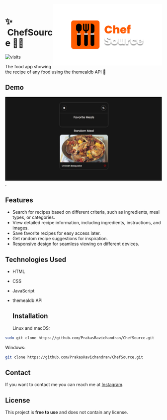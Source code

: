 <img src="https://raw.githubusercontent.com/PrakasRavichandran/PrakasRavichandran/main/logo/ChefSource.png" width="350" align="right" hspace="0" />

✨ &nbsp;ChefSource 👨‍🍳
====== 

![visits](https://visit-counter.vercel.app/counter.png?page=https%3A%2F%2Fgithub.com%2FPrakasRavichandran%2FChefSource&s=40&c=00ff00&bg=00000000&no=2&ff=digi&tb=&ta=)

The food app showing the recipe of any food using the themealdb API 🍕

## Demo

![ChefSource](./demo.jpeg).

## Features

- Search for recipes based on different criteria, such as ingredients, meal types, or categories.
- View detailed recipe information, including ingredients, instructions, and images.
- Save favorite recipes for easy access later.
- Get random recipe suggestions for inspiration.
- Responsive design for seamless viewing on different devices.

## Technologies Used

- HTML
- CSS
- JavaScript
- themealdb API

  ## Installation

  Linux and macOS:

```bash
sudo git clone https://github.com/PrakasRavichandran/ChefSource.git
```

Windows:

```bash
git clone https://github.com/PrakasRavichandran/ChefSource.git
```

## Contact

If you want to contact me you can reach me at [Instagram](https://www.instagram.com/prakashravichandrann/).

## License

This project is **free to use** and does not contain any license.
